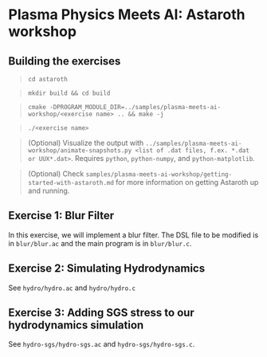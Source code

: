 # Plasma Physics Meets AI: Astaroth workshop

## Building the exercises

> `cd astaroth`

> `mkdir build && cd build`

> `cmake -DPROGRAM_MODULE_DIR=../samples/plasma-meets-ai-workshop/<exercise name> .. && make -j`

> `./<exercise name>`

> (Optional) Visualize the output with `../samples/plasma-meets-ai-workshop/animate-snapshots.py <list of .dat files, f.ex. *.dat or UUX*.dat>`. Requires `python`, `python-numpy`, and `python-matplotlib`.

> (Optional) Check `samples/plasma-meets-ai-workshop/getting-started-with-astaroth.md` for more information on getting Astaroth up and running.

## Exercise 1: Blur Filter

In this exercise, we will implement a blur filter. The DSL file to be modified is in `blur/blur.ac` and the main program is in `blur/blur.c`.

## Exercise 2: Simulating Hydrodynamics

See `hydro/hydro.ac` and `hydro/hydro.c`

## Exercise 3: Adding SGS stress to our hydrodynamics simulation

See `hydro-sgs/hydro-sgs.ac` and `hydro-sgs/hydro-sgs.c`.
